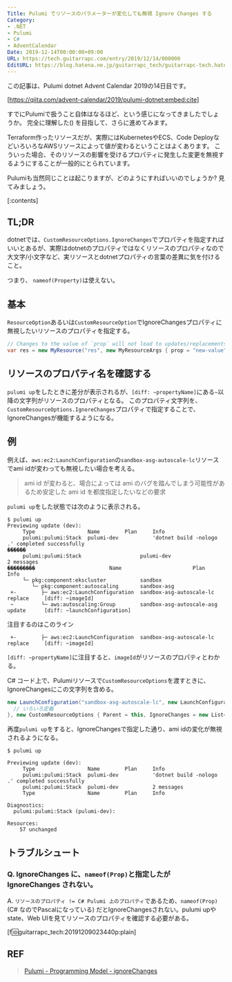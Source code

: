 ```yaml
---
Title: Pulumi でリソースのパラメーターが変化しても無視 Ignore Changes する
Category:
- .NET
- Pulumi
- C#
- AdventCalendar
Date: 2019-12-14T00:00:00+09:00
URL: https://tech.guitarrapc.com/entry/2019/12/14/000000
EditURL: https://blog.hatena.ne.jp/guitarrapc_tech/guitarrapc-tech.hatenablog.com/atom/entry/26006613478865477
---
```


この記事は、Pulumi dotnet Advent Calendar 2019の14日目です。

[https://qiita.com/advent-calendar/2019/pulumi-dotnet:embed:cite]

すでにPulumiで扱うこと自体はなるほど、という感じになってきましたでしょうか。
完全に理解した() を目指して、さらに進めてみます。

Terraform作ったリソースだが、実際にはKubernetesやECS、Code DeployなどいろいろなAWSリソースによって値が変わるということはよくあります。
こういった場合、そのリソースの影響を受けるプロパティに発生した変更を無視するようにすることが一般的にとられています。

Pulumiも当然同じことは起こりますが、どのようにすればいいのでしょうか? 見てみましょう。

[:contents]

## TL;DR

dotnetでは、`CustomResourceOptions.IgnoreChanges`でプロパティを指定すればいいとあるが、実際はdotnetのプロパティではなくリソースのプロパティなので大文字/小文字など、実リソースとdotnetプロパティの言葉の差異に気を付けること。

つまり、 `nameof(Property)`は使えない。

## 基本

`ResourceOption`あるいは`CustomResourceOption`でIgnoreChangesプロパティに無視したいリソースのプロパティを指定する。

```csharp
// Changes to the value of `prop` will not lead to updates/replacements
var res = new MyResource("res", new MyResourceArgs { prop = "new-value" }, new ResourceOptions { IgnoreChanges = { "prop" } });
```

## リソースのプロパティ名を確認する

`pulumi up`をしたときに差分が表示されるが、`[diff: ~propertyName]`にある`~`以降の文字列がリソースのプロパティとなる。
このプロパティ文字列を、`CustomResourceOptions.IgnoreChanges`プロパティで指定することで、IgnoreChangesが機能するようになる。

## 例

例えば、`aws:ec2:LaunchConfiguration`の`sandbox-asg-autoscale-lc`リソースでami idが変わっても無視したい場合を考える。

> ami id が変わると、場合によっては ami のバグを踏んでしまう可能性があるため安定した ami id を都度指定したいなどの要求

`pulumi up`をした状態では次のように表示される。

```shell
$ pulumi up
Previewing update (dev):
     Type                 Name        Plan     Info
     pulumi:pulumi:Stack  pulumi-dev           'dotnet build -nologo .' completed successfully
������
     pulumi:pulumi:Stack                   pulumi-dev                             2 messages
���������                        Name                       Plan        Info
     └─ pkg:component:ekscluster           sandbox
        └─ pkg:component:autoscaling       sandbox-asg
 +-        ├─ aws:ec2:LaunchConfiguration  sandbox-asg-autoscale-lc   replace     [diff: ~imageId]
 ~         └─ aws:autoscaling:Group        sandbox-asg-autoscale-asg  update      [diff: ~launchConfiguration]
```

注目するのはこのライン

```
 +-        ├─ aws:ec2:LaunchConfiguration  sandbox-asg-autoscale-lc   replace     [diff: ~imageId]
```

`[diff: ~propertyName]`に注目すると、`imageId`がリソースのプロパティとわかる。

C# コード上で、Pulumiリソースで`CustomResourceOptions`を渡すときに、IgnoreChangesにこの文字列を含める。

```csharp
new LaunchConfiguration("sandbox-asg-autoscale-lc", new LaunchConfigurationArgs{
  // いろいろ定義
}, new CustomResourceOptions { Parent = this, IgnoreChanges = new List<string> { "imageId" } });
```

再度`pulumi up`をすると、IgnoreChangesで指定した通り、ami idの変化が無視されるようになる。

```shell
$ pulumi up

Previewing update (dev):
     Type                 Name        Plan     Info
     pulumi:pulumi:Stack  pulumi-dev           'dotnet build -nologo .' completed successfully
     pulumi:pulumi:Stack  pulumi-dev           2 messages
     Type                 Name        Plan     Info

Diagnostics:
  pulumi:pulumi:Stack (pulumi-dev):

Resources:
    57 unchanged
```

## トラブルシュート

### Q. IgnoreChanges に、`nameof(Prop)`と指定したが IgnoreChanges されない。

A. `リソースのプロパティ != C# Pulumi 上のプロパティ`であるため、`nameof(Prop)` (C# なのでPascalになっている) だとIgnoreChangesされない。pulumi upやstate、Web UIを見てリソースのプロパティを確認する必要がある。

[f:id:guitarrapc_tech:20191209023440p:plain]


## REF

> [Pulumi - Programming Model - ignoreChanges](https://www.pulumi.com/docs/intro/concepts/programming-model/#ignorechanges)
